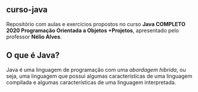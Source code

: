 ## curso-java
Repositório com aulas e exercícios propostos no curso **Java COMPLETO 2020 Programação Orientada a Objetos +Projetos**, apresentado pelo professor **Nélio Alves**.

## O que é Java? 
Java é uma linguagem de programação com uma *abordagem híbrida*, ou seja, uma linguagem que possui algumas características de uma linguagem compilada e algumas características de uma linguagem interpretada.
